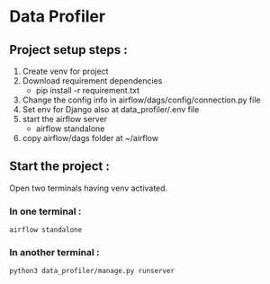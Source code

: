# Data Profiler

## Project setup steps :
1. Create venv for project
2. Download requirement dependencies
    - pip install -r requirement.txt
3. Change the config info in airflow/dags/config/connection.py file
4. Set env for Django also at data_profiler/.env file
4. start the airflow server
    - airflow standalone
5. copy airflow/dags folder at ~/airflow

## Start the project :
Open two terminals having venv activated.
### In one terminal : 
`airflow standalone`
### In another terminal :
`python3 data_profiler/manage.py runserver`
